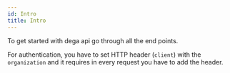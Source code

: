 ```yaml
---
id: Intro
title: Intro
---
```

To get started with dega api go through all the end points.

For authentication, you have to set HTTP header (`client`) with the `organization` and it requires
in every request you have to add the header.